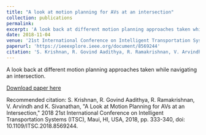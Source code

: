 ```yaml
---
title: "A look at motion planning for AVs at an intersection"
collection: publications
permalink: 
excerpt: 'A look back at different motion planning approaches taken while navigating an intersection.'
date: 2018-11-04
venue: '21st International Conference on Intelligent Transportation Systems (ITSC)'
paperurl: 'https://ieeexplore.ieee.org/document/8569244'
citation: 'S. Krishnan, R. Govind Aadithya, R. Ramakrishnan, V. Arvindh and K. Sivanathan, "A Look at Motion Planning for AVs at an Intersection," 2018 21st International Conference on Intelligent Transportation Systems (ITSC), Maui, HI, USA, 2018, pp. 333-340, doi: 10.1109/ITSC.2018.8569244.'
---
```

A look back at different motion planning approaches taken while navigating an intersection.

[Download paper here](https://ieeexplore.ieee.org/document/8569244)

Recommended citation: S. Krishnan, R. Govind Aadithya, R. Ramakrishnan, V. Arvindh and K. Sivanathan, "A Look at Motion Planning for AVs at an Intersection," 2018 21st International Conference on Intelligent Transportation Systems (ITSC), Maui, HI, USA, 2018, pp. 333-340, doi: 10.1109/ITSC.2018.8569244.

